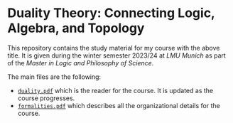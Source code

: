 # Duality Theory: Connecting Logic, Algebra, and Topology 

This repository contains the study material for my course with the above title. It is given during the winter semester 2023/24 at *LMU
Munich* as part of the *Master in Logic and Philosophy of Science*.

The main files are the following:
* [`duality.pdf`](duality.pdf) which is the reader for the course. It is updated as the course progresses.
* [`formalities.pdf`](formalities.pdf) which describes all the organizational details for the course.  
